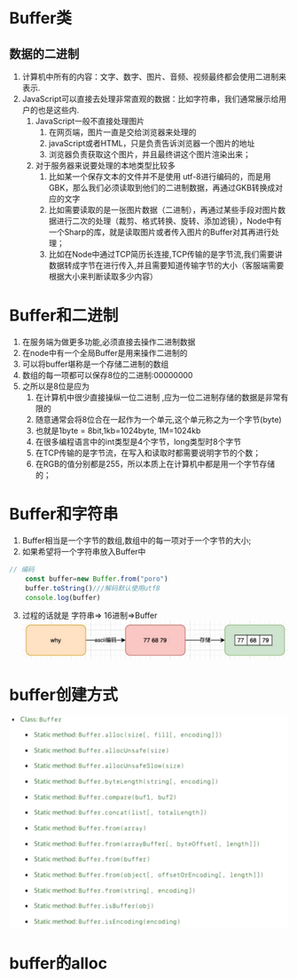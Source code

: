 # Buffer类
##  数据的二进制
1. 计算机中所有的内容：文字、数字、图片、音频、视频最终都会使用二进制来表示.
2. JavaScript可以直接去处理非常直观的数据：比如字符串，我们通常展示给用户的也是这些内.
   1. JavaScript一般不直接处理图片
      1. 在网页端，图片一直是交给浏览器来处理的
      2. javaScript或者HTML，只是负责告诉浏览器一个图片的地址
      3. 浏览器负责获取这个图片，并且最终讲这个图片渲染出来；
   2. 对于服务器来说要处理的本地类型比较多
      1. 比如某一个保存文本的文件并不是使用 utf-8进行编码的，而是用 GBK，那么我们必须读取到他们的二进制数据，再通过GKB转换成对应的文字
      2. 比如需要读取的是一张图片数据（二进制），再通过某些手段对图片数据进行二次的处理（裁剪、格式转换、旋转、添加滤镜），Node中有一个Sharp的库，就是读取图片或者传入图片的Buffer对其再进行处理；
      3. 比如在Node中通过TCP简历长连接,TCP传输的是字节流,我们需要讲数据转成字节在进行传入,并且需要知道传输字节的大小（客服端需要根据大小来判断读取多少内容）
# Buffer和二进制
1. 在服务端为做更多功能,必须直接去操作二进制数据
2. 在node中有一个全局Buffer是用来操作二进制的
3. 可以将buffer堪称是一个存储二进制的数组
4. 数组的每一项都可以保存8位的二进制:00000000
5. 之所以是8位是应为
   1. 在计算机中很少直接操纵一位二进制 ,应为一位二进制存储的数据是非常有限的
   2. 随意通常会将8位合在一起作为一个单元,这个单元称之为一个字节(byte)
   3. 也就是1byte = 8bit,1kb=1024byte, 1M=1024kb
   4. 在很多编程语言中的int类型是4个字节，long类型时8个字节
   5. 在TCP传输的是字节流，在写入和读取时都需要说明字节的个数；
   6. 在RGB的值分别都是255，所以本质上在计算机中都是用一个字节存储的；

# Buffer和字符串
1. Buffer相当是一个字节的数组,数组中的每一项对于一个字节的大小;
2. 如果希望将一个字符串放入Buffer中
```javascript
// 编码
    const buffer=new Buffer.from("poro")
    buffer.toString()///解码默认使用utf8
    console.log(buffer)
```
3. 过程的话就是 字符串=> 16进制=>Buffer
![二进制和buffer](./image/二进制和buffer.png)
# buffer创建方式
![buffer创建方式](./image/buffer创建方式.png)
# buffer的alloc
